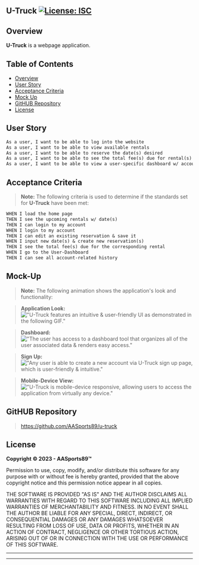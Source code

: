 **U-Truck** [![License: ISC](https://img.shields.io/badge/License-ISC-blue.svg)](#isc-license)
---

Overview
---
**U-Truck** is a webpage application.

Table of Contents
---

  * [Overview](#overview)
  * [User Story](#user-story)
  * [Acceptance Criteria](#acceptance-criteria)
  * [Mock Up](#mock-up)
  * [GitHUB Repository](#github-repository)
  * [License](#isc-license)

User Story
---

```md
As a user, I want to be able to log into the website
As a user, I want to be able to view available rentals
As a user, I want to be able to reserve the date(s) desired
As a user, I want to be able to see the total fee(s) due for rental(s)
As a user, I want to be able to view a user-specific dashboard w/ account history
```

Acceptance Criteria
---
> **Note:** The following criteria is used to determine if the standards set for **U-Truck** have been met:

```md
WHEN I load the home page
THEN I see the upcoming rentals w/ date(s)
THEN I can login to my account
WHEN I login to my account
THEN I can edit an existing reservation & save it
WHEN I input new date(s) & create new reservation(s)
THEN I see the total fee(s) due for the corresponding rental
WHEN I go to the User-Dashboard
THEN I can see all account-related history
```
Mock-Up
---
> **Note:**  The following animation shows the application's look and functionality:

> **Application Look:** ![ "**U-Truck** features an intuitive & user-friendly UI as demonstrated in the following GIF."](./images/)

> **Dashboard:** ![ "The user has access to a dashboard tool that organizes all of the user associated data & renders easy access."](./images/)

> **Sign Up:** ![ "Any user is able to create a new account via **U-Truck** sign up page, which is user-friendly & intuitive."](./images/)

> **Mobile-Device View:** ![ "**U-Truck** is mobile-device responsive, allowing users to access the application from virtually any device."](./images/)

GitHUB Repository
---
> https://github.com/AASports89/u-truck

**License** 
---
**Copyright © 2023 - AASports89™**

Permission to use, copy, modify, and/or distribute this software for any purpose with or without fee is hereby granted, provided that the above copyright notice and this permission notice appear in all copies.

THE SOFTWARE IS PROVIDED "AS IS" AND THE AUTHOR DISCLAIMS ALL WARRANTIES WITH REGARD TO THIS SOFTWARE INCLUDING ALL IMPLIED WARRANTIES OF MERCHANTABILITY AND FITNESS. IN NO EVENT SHALL THE AUTHOR BE LIABLE FOR ANY SPECIAL, DIRECT, INDIRECT, OR CONSEQUENTIAL DAMAGES OR ANY DAMAGES WHATSOEVER RESULTING FROM LOSS OF USE, DATA OR PROFITS, WHETHER IN AN ACTION OF CONTRACT, NEGLIGENCE OR OTHER TORTIOUS ACTION, ARISING OUT OF OR IN CONNECTION WITH THE USE OR PERFORMANCE OF THIS SOFTWARE.

---
---